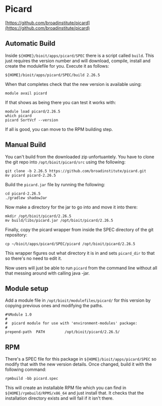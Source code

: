 # Picard

[https://github.com/broadinstitute/picard](https://github.com/broadinstitute/picard)

## Automatic Build

Inside `${HOME}/bioit/apps/picard/SPEC` there is a script called `build`. This just requires the version number and will download, compile, install and create the modulefile for you. Execute it as follows:

    ${HOME}/bioit/apps/picard/SPEC/build 2.26.5

When that completes check that the new version is available using:

    module avail picard

If that shows as being there you can test it works with:

    module load picard/2.26.5
    which picard
    picard SortVcf --version

If all is good, you can move to the RPM building step.

## Manual Build

You can't build from the downloaded zip unfortuantely. You have to clone the git repo into `/opt/bioit/picard/src` using the following:

    git clone -b 2.26.5 https://github.com/broadinstitute/picard.git
    mv picard picard-2.26.5

Build the `picard.jar` file by running the following:

    cd picard-2.26.5
    ./gradlew shadowJar

Now make a directory for the jar to go into and move it into there:

    mkdir /opt/bioit/picard/2.26.5
    mv build/libs/picard.jar /opt/bioit/picard/2.26.5

Finally, copy the picard wrapper from inside the SPEC directory of the git repository:

    cp ~/bioit/apps/picard/SPEC/picard /opt/bioit/picard/2.26.5

This wrapper figures out what directory it is in and sets `picard_dir` to that so there's no need to edit it.

Now users will just be able to run `picard` from the command line without all that messing around with calling java -jar.

## Module setup

Add a module file in `/opt/bioit/modulefiles/picard/` for this version by copying previous ones and modifying the paths.

    #%Module 1.0
    #
    #  picard module for use with 'environment-modules' package:
    #
    prepend-path  PATH         /opt/bioit/picard/2.26.5/

## RPM

There's a SPEC file for this package in `${HOME}/bioit/apps/picard/SPEC` so modify that with the new version details. Once changed, build it with the following command:

    rpmbuild -bb picard.spec

This will create an installable RPM file which you can find in `${HOME}/rpmbuild/RPMS/x86_64` and just install that. It checks that the installation directory exists and will fail if it isn't there.
